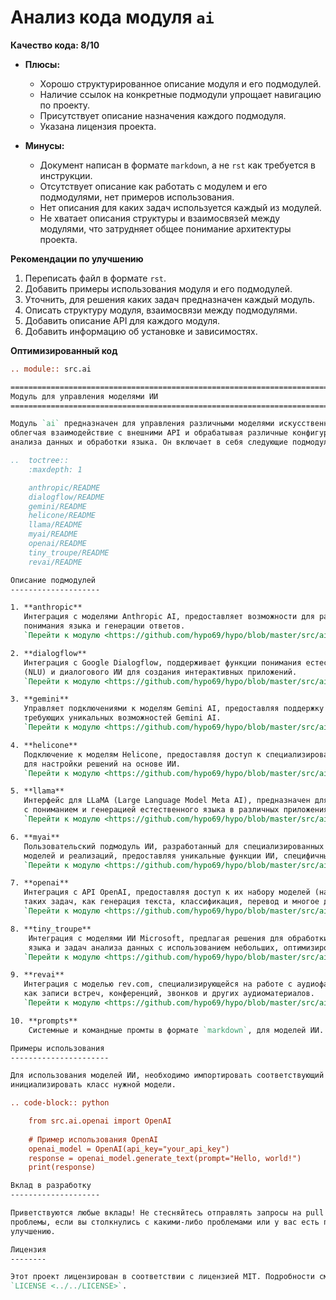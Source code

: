 # Анализ кода модуля `ai`

**Качество кода: 8/10**

- **Плюсы:**
    - Хорошо структурированное описание модуля и его подмодулей.
    - Наличие ссылок на конкретные подмодули упрощает навигацию по проекту.
    - Присутствует описание назначения каждого подмодуля.
    - Указана лицензия проекта.

- **Минусы:**
    - Документ написан в формате `markdown`, а не `rst` как требуется в инструкции.
    - Отсутствует описание как работать с модулем и его подмодулями, нет примеров использования.
    - Нет описания для каких задач используется каждый из модулей.
    - Не хватает описания структуры и взаимосвязей между модулями, что затрудняет общее понимание архитектуры проекта.

**Рекомендации по улучшению**
1. Переписать файл в формате `rst`.
2. Добавить примеры использования модуля и его подмодулей.
3. Уточнить, для решения каких задач предназначен каждый модуль.
4. Описать структуру модуля, взаимосвязи между подмодулями.
5. Добавить описание API для каждого модуля.
6. Добавить информацию об установке и зависимостях.

**Оптимизированный код**

```rst
.. module:: src.ai

=========================================================================================
Модуль для управления моделями ИИ
=========================================================================================

Модуль `ai` предназначен для управления различными моделями искусственного интеллекта,
облегчая взаимодействие с внешними API и обрабатывая различные конфигурации для
анализа данных и обработки языка. Он включает в себя следующие подмодули:

..  toctree::
    :maxdepth: 1

    anthropic/README
    dialogflow/README
    gemini/README
    helicone/README
    llama/README
    myai/README
    openai/README
    tiny_troupe/README
    revai/README

Описание подмодулей
--------------------

1. **anthropic**
   Интеграция с моделями Anthropic AI, предоставляет возможности для расширенного
   понимания языка и генерации ответов.
   `Перейти к модулю <https://github.com/hypo69/hypo/blob/master/src/ai/anthropic/README.MD>`_

2. **dialogflow**
   Интеграция с Google Dialogflow, поддерживает функции понимания естественного языка
   (NLU) и диалогового ИИ для создания интерактивных приложений.
   `Перейти к модулю <https://github.com/hypo69/hypo/blob/master/src/ai/dialogflow/README.MD>`_

3. **gemini**
   Управляет подключениями к моделям Gemini AI, предоставляя поддержку для приложений,
   требующих уникальных возможностей Gemini AI.
   `Перейти к модулю <https://github.com/hypo69/hypo/blob/master/src/ai/gemini/README.MD>`_

4. **helicone**
   Подключение к моделям Helicone, предоставляя доступ к специализированным функциям
   для настройки решений на основе ИИ.
   `Перейти к модулю <https://github.com/hypo69/hypo/blob/master/src/ai/helicone/README.MD>`_

5. **llama**
   Интерфейс для LLaMA (Large Language Model Meta AI), предназначен для задач, связанных
   с пониманием и генерацией естественного языка в различных приложениях.
   `Перейти к модулю <https://github.com/hypo69/hypo/blob/master/src/ai/llama/README.MD>`_

6. **myai**
   Пользовательский подмодуль ИИ, разработанный для специализированных конфигураций
   моделей и реализаций, предоставляя уникальные функции ИИ, специфичные для проекта.
   `Перейти к модулю <https://github.com/hypo69/hypo/blob/master/src/ai/myai/README.MD>`_

7. **openai**
   Интеграция с API OpenAI, предоставляя доступ к их набору моделей (например, GPT) для
   таких задач, как генерация текста, классификация, перевод и многое другое.
   `Перейти к модулю <https://github.com/hypo69/hypo/blob/master/src/ai/openai/README.MD>`_

8. **tiny_troupe**
    Интеграция с моделями ИИ Microsoft, предлагая решения для обработки естественного
    языка и задач анализа данных с использованием небольших, оптимизированных моделей.
   `Перейти к модулю <https://github.com/hypo69/hypo/blob/master/src/ai/tiny_troupe/README.MD>`_

9. **revai**
   Интеграция с моделью rev.com, специализирующейся на работе с аудиофайлами, такими
   как записи встреч, конференций, звонков и других аудиоматериалов.
   `Перейти к модулю <https://github.com/hypo69/hypo/blob/master/src/ai/revai/README.MD>`_

10. **prompts**
    Системные и командные промты в формате `markdown`, для моделей ИИ.

Примеры использования
----------------------

Для использования моделей ИИ, необходимо импортировать соответствующий подмодуль и 
инициализировать класс нужной модели.

.. code-block:: python

    from src.ai.openai import OpenAI
    
    # Пример использования OpenAI
    openai_model = OpenAI(api_key="your_api_key")
    response = openai_model.generate_text(prompt="Hello, world!")
    print(response)

Вклад в разработку
--------------------

Приветствуются любые вклады! Не стесняйтесь отправлять запросы на pull или открывать
проблемы, если вы столкнулись с какими-либо проблемами или у вас есть предложения по
улучшению.

Лицензия
--------

Этот проект лицензирован в соответствии с лицензией MIT. Подробности смотрите в файле
`LICENSE <../../LICENSE>`.
```